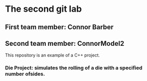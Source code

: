 # The second git lab
## First team member: Connor Barber
## Second team member: ConnorModel2
This repository is an example of a C++ project.
### Die Project: simulates the rolling of a die with a specified number ofsides.
